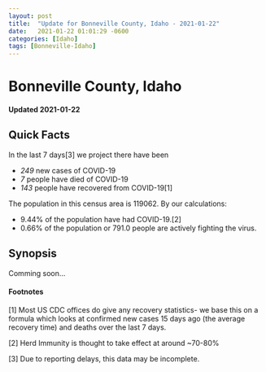 ```yaml
---
layout: post
title:  "Update for Bonneville County, Idaho - 2021-01-22"
date:   2021-01-22 01:01:29 -0600
categories: [Idaho]
tags: [Bonneville-Idaho]
---
```


# Bonneville County, Idaho
#### Updated 2021-01-22

## Quick Facts

In the last 7 days[3] we project there have been
- *249* new cases of COVID-19
- *7* people have died of COVID-19
- *143* people have recovered from COVID-19[1]

The population in this census area is 119062. By our calculations:
- 9.44% of the population have had COVID-19.[2]
- 0.66% of the population or 791.0 people are actively fighting the virus.

## Synopsis

Comming soon...


#### Footnotes

[1] Most US CDC offices do give any recovery statistics- we base this on a formula which looks at confirmed new cases
15 days ago (the average recovery time) and deaths over the last 7 days.

[2] Herd Immunity is thought to take effect at around ~70-80%

[3] Due to reporting delays, this data may be incomplete.
 
    